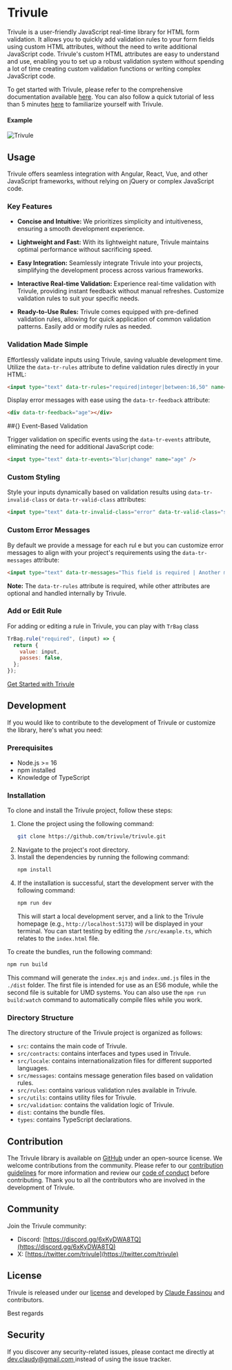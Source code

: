 # Trivule

Trivule is a user-friendly JavaScript real-time library for HTML form validation. It allows you to quickly add validation rules to your form fields using custom HTML attributes, without the need to write additional JavaScript code. Trivule's custom HTML attributes are easy to understand and use, enabling you to set up a robust validation system without spending a lot of time creating custom validation functions or writing complex JavaScript code.
 
To get started with Trivule, please refer to the comprehensive documentation available [here](https://trivule.com). You can also follow a quick tutorial of less than 5 minutes [here](https://trivule.com/docs/tutorial) to familiarize yourself with Trivule.

#### Example
![Trivule](https://www.trivule.com/img/example.png)


## Usage

Trivule offers seamless integration with Angular, React, Vue, and other JavaScript frameworks, without relying on jQuery or complex JavaScript code.

### Key Features

- **Concise and Intuitive:** We prioritizes simplicity and intuitiveness, ensuring a smooth development experience.

- **Lightweight and Fast:** With its lightweight nature, Trivule maintains optimal performance without sacrificing speed.

- **Easy Integration:** Seamlessly integrate Trivule into your projects, simplifying the development process across various frameworks.

- **Interactive Real-time Validation:** Experience real-time validation with Trivule, providing instant feedback without manual refreshes. Customize validation rules to suit your specific needs.

- **Ready-to-Use Rules:** Trivule comes equipped with pre-defined validation rules, allowing for quick application of common validation patterns. Easily add or modify rules as needed.

### Validation Made Simple

Effortlessly validate inputs using Trivule, saving valuable development time. Utilize the `data-tr-rules` attribute to define validation rules directly in your HTML:

```html
<input type="text" data-tr-rules="required|integer|between:16,50" name="age" />
```

Display error messages with ease using the `data-tr-feedback` attribute:

```html
<div data-tr-feedback="age"></div>
```

##{} Event-Based Validation

Trigger validation on specific events using the `data-tr-events` attribute, eliminating the need for additional JavaScript code:

```html
<input type="text" data-tr-events="blur|change" name="age" />
```

### Custom Styling

Style your inputs dynamically based on validation results using `data-tr-invalid-class` or `data-tr-valid-class` attributes:

```html
<input type="text" data-tr-invalid-class="error" data-tr-valid-class="success" name="age" />
```

### Custom Error Messages

By default we provide a message for each rul e but you can customize error messages to align with your project's requirements using the `data-tr-messages` attribute:
```html
<input type="text" data-tr-messages="This field is required | Another message" name="age" />
```

**Note:** The `data-tr-rules` attribute is required, while other attributes are optional and handled internally by Trivule.


### Add or Edit Rule
For adding or editing a rule in Trivule, you can play with `TrBag` class
```javascript
TrBag.rule("required", (input) => {
  return {
    value: input,
    passes: false,
  };
});
```
[Get Started with Trivule](https://www.trivule.com/docs)


## Development

If you would like to contribute to the development of Trivule or customize the library, here's what you need:

### Prerequisites

- Node.js >= 16
- npm installed
- Knowledge of TypeScript

### Installation

To clone and install the Trivule project, follow these steps:

1. Clone the project using the following command:
   ```bash
   git clone https://github.com/trivule/trivule.git
   ```
2. Navigate to the project's root directory.
3. Install the dependencies by running the following command:
   ```bash
   npm install
   ```
4. If the installation is successful, start the development server with the following command:
   ```bash
   npm run dev
   ```
   This will start a local development server, and a link to the Trivule homepage (e.g., `http://localhost:5173`) will be displayed in your terminal. You can start testing by editing the `/src/example.ts`, which relates to the `index.html` file.

To create the bundles, run the following command:
   ```bash
   npm run build
   ```
   This command will generate the `index.mjs` and `index.umd.js` files in the `./dist` folder. The first file is intended for use as an ES6 module, while the second file is suitable for UMD systems. You can also use the `npm run build:watch` command to automatically compile files while you work.

### Directory Structure

The directory structure of the Trivule project is organized as follows:
- `src`: contains the main code of Trivule.
- `src/contracts`: contains interfaces and types used in Trivule.
- `src/locale`: contains internationalization files for different supported languages.
- `src/messages`: contains message generation files based on validation rules.
- `src/rules`: contains various validation rules available in Trivule.
- `src/utils`: contains utility files for Trivule.
- `src/validation`: contains the validation logic of Trivule.
- `dist`: contains the bundle files.
- `types`: contains TypeScript declarations.

## Contribution

The Trivule library is available on [GitHub](https://github.com/trivule/trivule) under an open-source license. We welcome contributions from the community. Please refer to our [contribution guidelines](https://trivule.com/docs/contribution) for more information and review our [code of conduct](https://trivule.com/docs/contribution#code-de-conduite) before contributing. Thank you to all the contributors who are involved in the development of Trivule.

## Community

Join the Trivule community:
- Discord: [https://discord.gg/6xKyDWA8TQ](https://discord.gg/6xKyDWA8TQ)
- X: [https://twitter.com/trivule](https://twitter.com/trivule)


## License

Trivule is released under our [license](http://www.trivule.com/docs/license) and developed by [Claude Fassinou](https://github.com/Claudye) and contributors.

Best regards

## Security

If you discover any security-related issues, please contact me directly at [dev.claudy@gmail.com ](mailto:dev.claudy@gmail.com)  instead of using the issue tracker.
